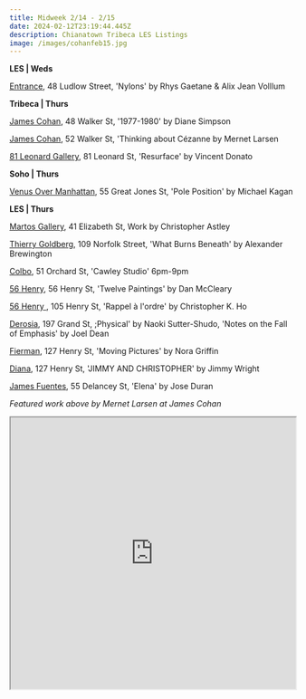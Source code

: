 ```yaml
---
title: Midweek 2/14 - 2/15
date: 2024-02-12T23:19:44.445Z
description: Chianatown Tribeca LES Listings
image: /images/cohanfeb15.jpg
---
```

**L﻿ES | W﻿eds** 

[Entrance](https://www.instagram.com/entrance.nyc/), 48 Ludlow Street, 'Nylons' by Rhys Gaetane & Alix Jean Volllum

**Tribeca | Thurs**

[James Cohan](https://www.jamescohan.com/exhibitions/diane-simpson), 48 Walker St, '1977-1980' by Diane Simpson

[James Cohan](https://www.jamescohan.com/exhibitions/mernet-larsen4), 52 Walker St, 'Thinking about Cézanne by Mernet Larsen

[81 Leonard Gallery](https://81leonardgallery.com/vincent-donato-resurface/), 81 Leonard St, 'Resurface' by Vincent Donato

**S﻿oho | Thurs**

[Venus Over Manhattan](https://www.venusovermanhattan.com/exhibitions/michael-kagan-pole-position),  55 Great Jones St, 'Pole Position' by Michael Kagan

**L﻿ES | Thurs**

[Martos Gallery](https://www.martosgallery.com/exhibitions/36-christopher-astley/works/), 41 Elizabeth St, Work by Christopher Astley

[Thierry Goldberg](https://thierrygoldberg.com/exhibitions/90-alexander-brewingtonwhat-burns-beneath/press_release_text/), 109 Norfolk Street, 'What Burns Beneath' by Alexander Brewington

[Colbo](instagram.com/colbo.nyc), 51 Orchard St, 'Cawley Studio' 6pm-9pm

[56 Henry](https://56henry.nyc/exhibitions/twelve-paintings), 56 Henry St, 'Twelve Paintings' by Dan McCleary

[56 Henry ](https://56henry.nyc/exhibitions/rappel-a-l-ordre/), 105 Henry St, 'Rappel à l'ordre' by Christopher K. Ho

[Derosia](https://www.derosia.nyc/exhibitions), 197 Grand St, ;Physical' by Naoki Sutter-Shudo, 'Notes on the Fall of Emphasis' by Joel Dean

[Fierman](https://fierman.nyc/), 127 Henry St, 'Moving Pictures' by Nora Griffin

[Diana](https://www.diananewyork.com/), 127 Henry St, 'JIMMY AND CHRISTOPHER' by Jimmy Wright

[James Fuentes](https://jamesfuentes.com/exhibitions/elena), 55 Delancey St, 'Elena' by Jose Duran

*F﻿eatured work above by Mernet Larsen at James Cohan*

<iframe src="https://www.google.com/maps/d/u/1/embed?mid=1_PnwfdqtyRhqZVR78UxqFqtHCFhC9Ow&ehbc=2E312F" width="100%" height="480"></iframe>